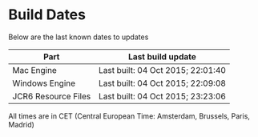 # Build Dates

Below are the last known dates to updates

Part | Last build update
-----|-----
Mac Engine | Last built: 04 Oct 2015; 22:01:40
Windows Engine | Last built: 04 Oct 2015; 22:09:08
JCR6 Resource Files | Last built: 04 Oct 2015; 23:23:06
All times are in CET (Central European Time: Amsterdam, Brussels, Paris, Madrid)



